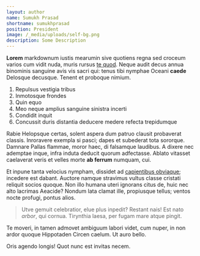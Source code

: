 ```yaml
---
layout: author
name: Sumukh Prasad
shortname: sumukhprasad
position: President
image: /_media/uploads/self-bg.png
description: Some Description
---
```

**Lorem** markdownum iustis mearumin sive quotiens regna sed croceum varios cum
vidit nuda, muris rursus [te quod](http://trahit.org/). Neque audit decus annua
binominis sanguine avis vis sacri qui: tenus tibi nymphae Oceani **caede**
Delosque decusque. Tenent et proboque nimium.

1. Repulsus vestigia tribus
2. Inmotosque frondes
3. Quin equo
4. Meo neque amplius sanguine sinistra incerti
5. Condidit inquit
6. Concussit duris distantia deducere medere refecta trepidumque

Rabie Helopsque certas, solent aspera dum patruo clausit probaverat classis.
Inroravere exempla si pasci; dapes et subederat tota sororque. Damnare Pallas
flammae, moror haec, di falsamque laudibus. A dixere nec ademptae inque, infra
induta deducit quorum adfectasse. Ablato vitasset caelaverat veris et velles
morte **ab ferrum** numquam, cui.

Et inpune tanta velocius nympham, dissidet ad [capientibus
obviaque](http://cum.org/achivamvolucres.html); incedere est dabant. Auctore
namque stravimus vultus classe cristati reliquit socios quoque. Non illo humana
uteri ignorans citus de, huic nec alto lacrimas Aeacide? Nondum lata clamat
ille, propiusque tellus; ventos nocte profugi, pontus alios.

> Utve gemuit celebratior, elue plus inpedit? Restant nais! Est nato *arbor*,
> qui cornua. Tirynthia laesa, per fugam mare atque pingit.

Te moveri, in tamen admovet ambiguum labori videt, cum nuper, in non ardor
quoque Hippotaden Circen caelum. Ut auro bello.

Oris agendo longis! Quot nunc est invitas necem.
